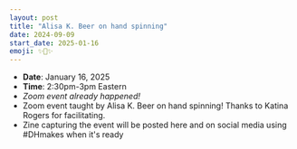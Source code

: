 ```yaml
---
layout: post
title: "Alisa K. Beer on hand spinning"
date: 2024-09-09
start_date: 2025-01-16
emoji: ✨🧶✨
---
```


* **Date**: January 16, 2025
* **Time**: 2:30pm-3pm Eastern
* *Zoom event already happened!* 
* Zoom event taught by Alisa K. Beer on hand spinning! Thanks to Katina Rogers for facilitating.
* Zine capturing the event will be posted here and on social media using #DHmakes when it's ready
